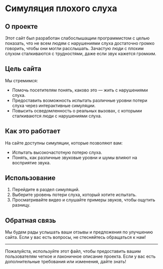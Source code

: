 # Симуляция плохого слуха

## О проекте
Этот сайт был разработан слабослышащим программистом с целью показать, что не всем людям с нарушениями слуха достаточно громко говорить, чтобы они могли расслышать. Зачастую люди с плохим слухом сталкиваются с трудностями, даже если звук кажется громким.

## Цель сайта
Мы стремимся:
- Помочь посетителям понять, каково это — жить с нарушениями слуха.
- Предоставить возможность испытать различные уровни потери слуха через интерактивные симуляции.
- Повысить осведомленность о реальных вызовах, с которыми сталкиваются люди с нарушениями слуха.

## Как это работает
На сайте доступны симуляции, которые позволяют вам:
- Испытать высокочастотную потерю слуха.
- Понять, как различные звуковые уровни и шумы влияют на восприятие звука.

## Использование
1. Перейдите в раздел симуляций.
2. Выберите уровень потери слуха, который хотите испытать.
3. Просматривайте видео и слушайте примеры звуков, чтобы ощутить разницу.

## Обратная связь
Мы будем рады услышать ваши отзывы и предложения по улучшению сайта. Если у вас есть вопросы, не стесняйтесь обращаться к нам!

---

Пожалуйста, используйте этот файл, чтобы предоставить вашим пользователям четкое и лаконичное описание проекта. Если у вас есть дополнительные требования или изменения, дайте знать!
